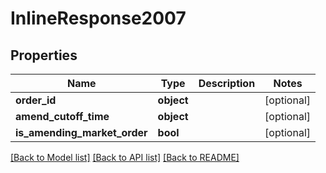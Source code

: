 # InlineResponse2007

## Properties
Name | Type | Description | Notes
------------ | ------------- | ------------- | -------------
**order_id** | **object** |  | [optional] 
**amend_cutoff_time** | **object** |  | [optional] 
**is_amending_market_order** | **bool** |  | [optional] 

[[Back to Model list]](../README.md#documentation-for-models) [[Back to API list]](../README.md#documentation-for-api-endpoints) [[Back to README]](../README.md)

